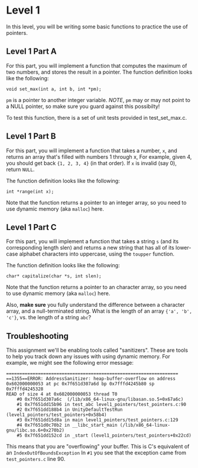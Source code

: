 # Level 1

In this level, you will be writing some basic functions to practice the use of pointers.

## Level 1 Part A

For this part, you will implement a function that computes the maximum of two numbers, and stores the result in a
pointer.
The function definition looks like the following:

    void set_max(int a, int b, int *pm);

`pm` is a pointer to another integer variable. *NOTE*, `pm` may or may not point to a NULL pointer, so make sure you
guard against this possibilty!

To test this function, there is a set of unit tests provided in test_set_max.c.

## Level 1 Part B

For this part, you will implement a function that takes a number, `x`, and returns an array that's filled with numbers
1 through x, For example, given 4, you should get back `{1, 2, 3, 4}` (in that order). If `x` is invalid (say 0), return `NULL`.

The function definition looks like the following:

    int *range(int x);

Note that the function returns a pointer to an integer array, so you need to use dynamic memory (aka `malloc`) here.

## Level 1 Part C

For this part, you will implement a function that takes a string `s` (and its corresponding length slen) and returns
a new string that has all of its lower-case alphabet characters into uppercase, using the `toupper` function.

The function definition looks like the following:

    char* capitalize(char *s, int slen);

Note that the function returns a pointer to an character array, so you need to use dynamic memory (aka `malloc`) here.

Also, **make sure** you fully understand the difference between a character array, and a null-terminated string. What is the
length of an array `{'a', 'b', 'c'}`, vs. the length of a string ``abc``?

## Troubleshooting

This assignment we'll be enabling tools called "sanitizers". These are tools to help you track down any issues with
using dynamic memory. For example, we might see the following error message:

    =================================================================
    ==1355==ERROR: AddressSanitizer: heap-buffer-overflow on address 0x602000000053 at pc 0x7f651d307a6d bp 0x7fffd4245b80 sp 0x7fffd4245328
    READ of size 4 at 0x602000000053 thread T0
        #0 0x7f651d307a6c  (/lib/x86_64-linux-gnu/libasan.so.5+0x67a6c)
        #1 0x7f651dd15b96 in test_abc level1_pointers/test_pointers.c:90
        #2 0x7f651dd188b4 in UnityDefaultTestRun (level1_pointers/test_pointers+0x58b4)
        #3 0x7f651dd15d8a in main level1_pointers/test_pointers.c:129
        #4 0x7f651d0c70b2 in __libc_start_main (/lib/x86_64-linux-gnu/libc.so.6+0x270b2)
        #5 0x7f651dd152cd in _start (level1_pointers/test_pointers+0x22cd)

This means that you are "overflowing" your buffer. This is C's equivalent of an `IndexOutOfBoundsException` In `#1`
you see that the exception came from `test_pointers.c` line 90.
